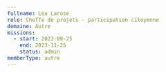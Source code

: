 ```yaml
---
fullname: Lea Larose
role: Cheffe de projets - participation citoyenne
domaine: Autre
missions:
  - start: 2023-09-25
    end: 2023-11-25
    status: admin
memberType: autre
---
```

